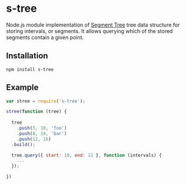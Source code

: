 # s-tree

Node.js module implementation of [Segment Tree](http://en.wikipedia.org/wiki/Segment_tree) tree data structure for storing intervals, or segments. It allows querying which of the stored segments contain a given point.

## Installation

    npm install s-tree

## Example

```javascript
var stree = require('s-tree');

stree(function (tree) {
  
  tree
    .push(5, 10, 'foo')
    .push(8, 14, 'bar')
    .push(12, 16)
  .build();

  tree.query({ start: 10, end: 12 }, function (intervals) {
    ...
  });

})
```
